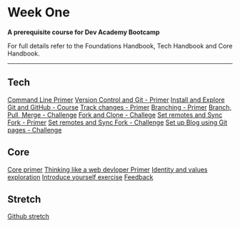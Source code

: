 # Week One

__A prerequisite course for Dev Academy Bootcamp__

For full details refer to the Foundations Handbook, Tech Handbook and Core Handbook.


------------

## Tech
[Command Line Primer](command-line-primer.md)
[Version Control and Git - Primer](git-version-control-primer.md)
[Install and Explore Git and GitHub - Course](git-install-and-exploration-course.md)
[Track changes - Primer](git-track-changes-primer.md)
[Branching - Primer](git-branch-primer.md)
[Branch, Pull, Merge - Challenge](git-branching-challenge.md)
[Fork and Clone - Challege](git-github-fork-clone-challenge.md)
[Set remotes and Sync Fork - Primer](git-remote-fork-merge-primer.md)
[Set remotes and Sync Fork - Challenge](git-remote-sync-fork-challenge.md)
[Set up Blog using Git pages - Challenge](git-new-repo-github-pages-blog.md)



## Core
[Core primer](core-primer.md)
[Thinking like a web devloper Primer](think-like-a-programmer-primer.md)
[Identity and values exploration](core-identity-and-values.md)
[Introduce yourself exercise](core-introduce-yourself.md)
[Feedback](../feedback.md)

## Stretch
[Github stretch](git-stretch-error-msgs.md)